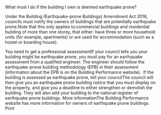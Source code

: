 What must I do if the building I own is deemed earthquake prone?

Under the Building (Earthquake-prone Buildings) Amendment Act 2016, councils must notify the owners of buildings that are potentially earthquake prone.Note that this only applies to:commercial buildings and
residential building of more than one storey, that either:
have three or more household units (for example, apartments) or
are used for accommodation (such as a hostel or boarding house).

You need to get a professional assessmentIf your council tells you your building might be earthquake prone, you must pay for an earthquake assessment from a qualified engineer. The engineer should follow the earthquake-prone building methodology (EPB) in their assessment (information about the EPB is on the Building Performance website).  If the building is assessed as earthquake prone, tell your councilThe council will then give you an earthquake prone building notice that you must display on the property, and give you a deadline to either strengthen or demolish the building. They will also add your building to the national register of earthquake prone buildings. More informationThe Building Performance website has more information for owners of earthquake prone buildings.  Print 